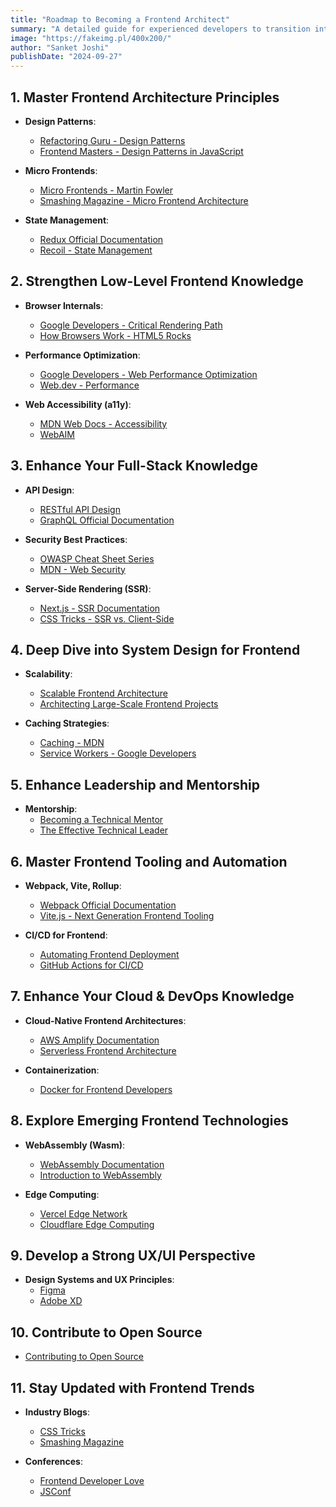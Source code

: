```yaml
---
title: "Roadmap to Becoming a Frontend Architect"
summary: "A detailed guide for experienced developers to transition into the role of Frontend Architect, complete with resources and step-by-step instructions."
image: "https://fakeimg.pl/400x200/"
author: "Sanket Joshi"
publishDate: "2024-09-27"
---
```


## 1. Master Frontend Architecture Principles
- **Design Patterns**:
  - [Refactoring Guru - Design Patterns](https://refactoring.guru/design-patterns)
  - [Frontend Masters - Design Patterns in JavaScript](https://frontendmasters.com/courses/javascript-design-patterns/)
  
- **Micro Frontends**:
  - [Micro Frontends - Martin Fowler](https://martinfowler.com/articles/micro-frontends.html)
  - [Smashing Magazine - Micro Frontend Architecture](https://www.smashingmagazine.com/2021/01/guide-micro-frontends/)

- **State Management**:
  - [Redux Official Documentation](https://redux.js.org/)
  - [Recoil - State Management](https://recoiljs.org/)

## 2. Strengthen Low-Level Frontend Knowledge
- **Browser Internals**:
  - [Google Developers - Critical Rendering Path](https://developers.google.com/web/fundamentals/performance/critical-rendering-path)
  - [How Browsers Work - HTML5 Rocks](https://www.html5rocks.com/en/tutorials/internals/howbrowserswork/)

- **Performance Optimization**:
  - [Google Developers - Web Performance Optimization](https://developers.google.com/web/fundamentals/performance)
  - [Web.dev - Performance](https://web.dev/performance/)

- **Web Accessibility (a11y)**:
  - [MDN Web Docs - Accessibility](https://developer.mozilla.org/en-US/docs/Learn/Accessibility)
  - [WebAIM](https://webaim.org/)

## 3. Enhance Your Full-Stack Knowledge
- **API Design**:
  - [RESTful API Design](https://restfulapi.net/)
  - [GraphQL Official Documentation](https://graphql.org/learn/)

- **Security Best Practices**:
  - [OWASP Cheat Sheet Series](https://cheatsheetseries.owasp.org/)
  - [MDN - Web Security](https://developer.mozilla.org/en-US/docs/Web/Security)

- **Server-Side Rendering (SSR)**:
  - [Next.js - SSR Documentation](https://nextjs.org/docs/basic-features/pages#server-side-rendering)
  - [CSS Tricks - SSR vs. Client-Side](https://css-tricks.com/react-ssr/)

## 4. Deep Dive into System Design for Frontend
- **Scalability**:
  - [Scalable Frontend Architecture](https://frontendmasters.com/courses/scalable-architecture/)
  - [Architecting Large-Scale Frontend Projects](https://www.smashingmagazine.com/2020/10/large-scale-web-projects-architecture/)

- **Caching Strategies**:
  - [Caching - MDN](https://developer.mozilla.org/en-US/docs/Web/HTTP/Caching)
  - [Service Workers - Google Developers](https://developers.google.com/web/fundamentals/primers/service-workers)

## 5. Enhance Leadership and Mentorship
- **Mentorship**:
  - [Becoming a Technical Mentor](https://blog.pramp.com/becoming-a-technical-mentor-e310b54f5155)
  - [The Effective Technical Leader](https://medium.com/the-effective-engineer)

## 6. Master Frontend Tooling and Automation
- **Webpack, Vite, Rollup**:
  - [Webpack Official Documentation](https://webpack.js.org/)
  - [Vite.js - Next Generation Frontend Tooling](https://vitejs.dev/)

- **CI/CD for Frontend**:
  - [Automating Frontend Deployment](https://www.netlify.com/blog/2020/04/28/automating-ci-for-front-end-developers/)
  - [GitHub Actions for CI/CD](https://docs.github.com/en/actions)

## 7. Enhance Your Cloud & DevOps Knowledge
- **Cloud-Native Frontend Architectures**:
  - [AWS Amplify Documentation](https://docs.amplify.aws/)
  - [Serverless Frontend Architecture](https://serverless-stack.com/)

- **Containerization**:
  - [Docker for Frontend Developers](https://www.smashingmagazine.com/2021/07/frontend-developers-docker/)

## 8. Explore Emerging Frontend Technologies
- **WebAssembly (Wasm)**:
  - [WebAssembly Documentation](https://webassembly.org/)
  - [Introduction to WebAssembly](https://developer.mozilla.org/en-US/docs/WebAssembly)

- **Edge Computing**:
  - [Vercel Edge Network](https://vercel.com/docs/concepts/edge-network)
  - [Cloudflare Edge Computing](https://www.cloudflare.com/learning/serverless/glossary/what-is-edge-computing/)

## 9. Develop a Strong UX/UI Perspective
- **Design Systems and UX Principles**:
  - [Figma](https://www.figma.com/)
  - [Adobe XD](https://www.adobe.com/products/xd.html)

## 10. Contribute to Open Source
- [Contributing to Open Source](https://opensource.guide/how-to-contribute/)

## 11. Stay Updated with Frontend Trends
- **Industry Blogs**:
  - [CSS Tricks](https://css-tricks.com/)
  - [Smashing Magazine](https://www.smashingmagazine.com/)
  
- **Conferences**:
  - [Frontend Developer Love](https://www.frontenddeveloperlove.com/)
  - [JSConf](https://jsconf.com/)
